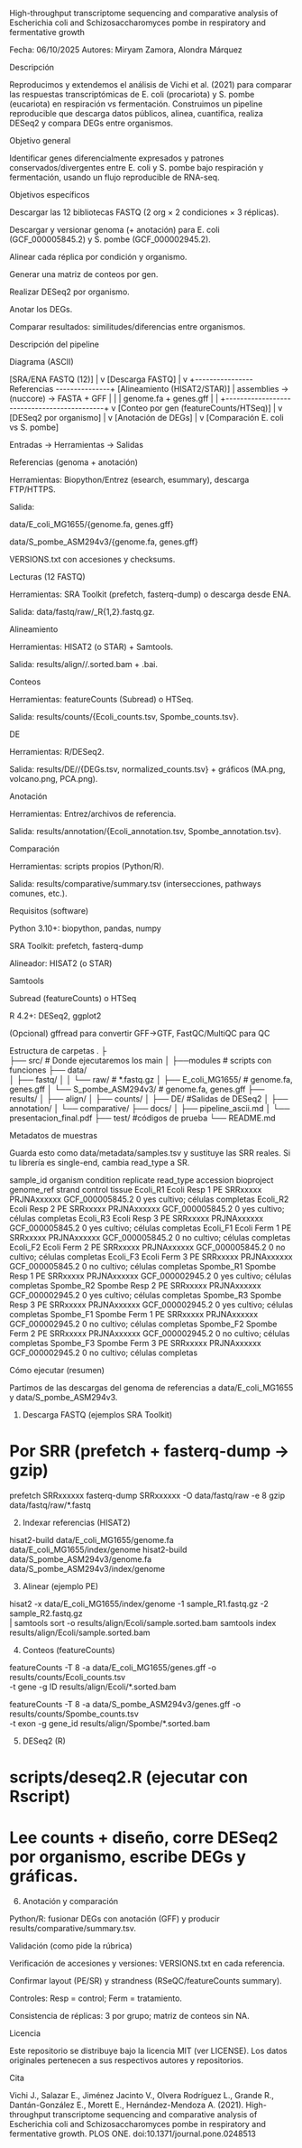 High-throughput transcriptome sequencing and comparative analysis of Escherichia coli and Schizosaccharomyces pombe in respiratory and fermentative growth

Fecha: 06/10/2025
Autores: Miryam Zamora, Alondra Márquez

Descripción

Reproducimos y extendemos el análisis de Vichi et al. (2021) para comparar las respuestas transcriptómicas de E. coli (procariota) y S. pombe (eucariota) en respiración vs fermentación. Construimos un pipeline reproducible que descarga datos públicos, alinea, cuantifica, realiza DESeq2 y compara DEGs entre organismos.

Objetivo general

Identificar genes diferencialmente expresados y patrones conservados/divergentes entre E. coli y S. pombe bajo respiración y fermentación, usando un flujo reproducible de RNA-seq.

Objetivos específicos

Descargar las 12 bibliotecas FASTQ (2 org × 2 condiciones × 3 réplicas).

Descargar y versionar genoma (+ anotación) para E. coli (GCF_000005845.2) y S. pombe (GCF_000002945.2).

Alinear cada réplica por condición y organismo.

Generar una matriz de conteos por gen.

Realizar DESeq2 por organismo.

Anotar los DEGs.

Comparar resultados: similitudes/diferencias entre organismos.

Descripción del pipeline

Diagrama (ASCII)

[SRA/ENA FASTQ (12)]
        |
        v
[Descarga FASTQ]
        |
        v                      +---------------- Referencias ---------------+
[Alineamiento (HISAT2/STAR)]   | assemblies -> (nuccore) -> FASTA + GFF     |
        |                      | genome.fa + genes.gff                      |
        |                      +--------------------------------------------+
        v
[Conteo por gen (featureCounts/HTSeq)]
        |
        v
[DESeq2 por organismo]
        |
        v
[Anotación de DEGs]
        |
        v
[Comparación E. coli vs S. pombe]


Entradas → Herramientas → Salidas

Referencias (genoma + anotación)

Herramientas: Biopython/Entrez (esearch, esummary), descarga FTP/HTTPS.

Salida:

data/E_coli_MG1655/{genome.fa, genes.gff}

data/S_pombe_ASM294v3/{genome.fa, genes.gff}

VERSIONS.txt con accesiones y checksums.

Lecturas (12 FASTQ)

Herramientas: SRA Toolkit (prefetch, fasterq-dump) o descarga desde ENA.

Salida: data/fastq/raw/<sample>_R{1,2}.fastq.gz.

Alineamiento

Herramientas: HISAT2 (o STAR) + Samtools.

Salida: results/align/<org>/<sample>.sorted.bam + .bai.

Conteos

Herramientas: featureCounts (Subread) o HTSeq.

Salida: results/counts/{Ecoli_counts.tsv, Spombe_counts.tsv}.

DE

Herramientas: R/DESeq2.

Salida: results/DE/<org>/{DEGs.tsv, normalized_counts.tsv} + gráficos (MA.png, volcano.png, PCA.png).

Anotación

Herramientas: Entrez/archivos de referencia.

Salida: results/annotation/{Ecoli_annotation.tsv, Spombe_annotation.tsv}.

Comparación

Herramientas: scripts propios (Python/R).

Salida: results/comparative/summary.tsv (intersecciones, pathways comunes, etc.).

Requisitos (software)

Python 3.10+: biopython, pandas, numpy

SRA Toolkit: prefetch, fasterq-dump

Alineador: HISAT2 (o STAR)

Samtools

Subread (featureCounts) o HTSeq

R 4.2+: DESeq2, ggplot2

(Opcional) gffread para convertir GFF→GTF, FastQC/MultiQC para QC

Estructura de carpetas
.
├                    
├── src/                           # Donde ejecutaremos los main
│   ├──modules                     # scripts con funciones
├── data/                           
│   ├── fastq/
│   │   └── raw/                   # *.fastq.gz
│   ├── E_coli_MG1655/             # genome.fa, genes.gff
│   └── S_pombe_ASM294v3/          # genome.fa, genes.gff
├── results/
│   ├── align/
│   ├── counts/
│   ├── DE/                         #Salidas de DESeq2
│   ├── annotation/
│   └── comparative/
├── docs/
│   ├── pipeline_ascii.md
│   └── presentacion_final.pdf
├── test/                          #códigos de prueba
└── README.md

Metadatos de muestras

Guarda esto como data/metadata/samples.tsv y sustituye las SRR reales. Si tu librería es single-end, cambia read_type a SR.

sample_id	organism	condition	replicate	read_type	accession	bioproject	genome_ref	strand	control	tissue
Ecoli_R1	Ecoli	Resp	1	PE	SRRxxxxx	PRJNAxxxxxx	GCF_000005845.2	0	yes	cultivo; células completas
Ecoli_R2	Ecoli	Resp	2	PE	SRRxxxxx	PRJNAxxxxxx	GCF_000005845.2	0	yes	cultivo; células completas
Ecoli_R3	Ecoli	Resp	3	PE	SRRxxxxx	PRJNAxxxxxx	GCF_000005845.2	0	yes	cultivo; células completas
Ecoli_F1	Ecoli	Ferm	1	PE	SRRxxxxx	PRJNAxxxxxx	GCF_000005845.2	0	no	cultivo; células completas
Ecoli_F2	Ecoli	Ferm	2	PE	SRRxxxxx	PRJNAxxxxxx	GCF_000005845.2	0	no	cultivo; células completas
Ecoli_F3	Ecoli	Ferm	3	PE	SRRxxxxx	PRJNAxxxxxx	GCF_000005845.2	0	no	cultivo; células completas
Spombe_R1	Spombe	Resp	1	PE	SRRxxxxx	PRJNAxxxxxx	GCF_000002945.2	0	yes	cultivo; células completas
Spombe_R2	Spombe	Resp	2	PE	SRRxxxxx	PRJNAxxxxxx	GCF_000002945.2	0	yes	cultivo; células completas
Spombe_R3	Spombe	Resp	3	PE	SRRxxxxx	PRJNAxxxxxx	GCF_000002945.2	0	yes	cultivo; células completas
Spombe_F1	Spombe	Ferm	1	PE	SRRxxxxx	PRJNAxxxxxx	GCF_000002945.2	0	no	cultivo; células completas
Spombe_F2	Spombe	Ferm	2	PE	SRRxxxxx	PRJNAxxxxxx	GCF_000002945.2	0	no	cultivo; células completas
Spombe_F3	Spombe	Ferm	3	PE	SRRxxxxx	PRJNAxxxxxx	GCF_000002945.2	0	no	cultivo; células completas

Cómo ejecutar (resumen)

Partimos de las descargas del genoma de referencias a data/E_coli_MG1655 y data/S_pombe_ASM294v3.

1) Descarga FASTQ (ejemplos SRA Toolkit)

# Por SRR (prefetch + fasterq-dump → gzip)
prefetch SRRxxxxxx
fasterq-dump SRRxxxxxx -O data/fastq/raw -e 8
gzip data/fastq/raw/*.fastq


2) Indexar referencias (HISAT2)

hisat2-build data/E_coli_MG1655/genome.fa data/E_coli_MG1655/index/genome
hisat2-build data/S_pombe_ASM294v3/genome.fa data/S_pombe_ASM294v3/index/genome


3) Alinear (ejemplo PE)

hisat2 -x data/E_coli_MG1655/index/genome -1 sample_R1.fastq.gz -2 sample_R2.fastq.gz \
  | samtools sort -o results/align/Ecoli/sample.sorted.bam
samtools index results/align/Ecoli/sample.sorted.bam


4) Conteos (featureCounts)

featureCounts -T 8 -a data/E_coli_MG1655/genes.gff -o results/counts/Ecoli_counts.tsv \
  -t gene -g ID results/align/Ecoli/*.sorted.bam

featureCounts -T 8 -a data/S_pombe_ASM294v3/genes.gff -o results/counts/Spombe_counts.tsv \
  -t exon -g gene_id results/align/Spombe/*.sorted.bam


5) DESeq2 (R)

# scripts/deseq2.R (ejecutar con Rscript)
# Lee counts + diseño, corre DESeq2 por organismo, escribe DEGs y gráficas.


6) Anotación y comparación

Python/R: fusionar DEGs con anotación (GFF) y producir results/comparative/summary.tsv.

Validación (como pide la rúbrica)

Verificación de accesiones y versiones: VERSIONS.txt en cada referencia.

Confirmar layout (PE/SR) y strandness (RSeQC/featureCounts summary).

Controles: Resp = control; Ferm = tratamiento.

Consistencia de réplicas: 3 por grupo; matriz de conteos sin NA.

Licencia

Este repositorio se distribuye bajo la licencia MIT (ver LICENSE). Los datos originales pertenecen a sus respectivos autores y repositorios.

Cita

Vichi J., Salazar E., Jiménez Jacinto V., Olvera Rodríguez L., Grande R., Dantán-González E., Morett E., Hernández-Mendoza A. (2021). High-throughput transcriptome sequencing and comparative analysis of Escherichia coli and Schizosaccharomyces pombe in respiratory and fermentative growth. PLOS ONE. doi:10.1371/journal.pone.0248513